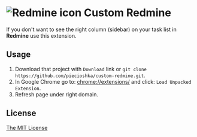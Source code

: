 # ![Redmine icon](https://raw.githubusercontent.com/piecioshka/custom-redmine/master/images/thumbs/32x32.png) Custom Redmine

If you don't want to see the right column (sidebar) on your task list in **Redmine** use this extension.

## Usage

1. Download that project with `Download` link or `git clone https://github.com/piecioshka/custom-redmine.git`.
2. In Google Chrome go to: [chrome://extensions/](chrome://extensions/) and click: `Load Unpacked Extension`.
3. Refresh page under right domain.

## License

[The MIT License](http://piecioshka.mit-license.org/)

